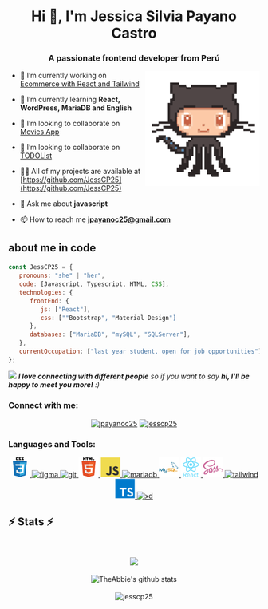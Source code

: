 
<h1 align="center">Hi 👋, I'm Jessica Silvia Payano Castro</h1>
<h3 align="center">A passionate frontend developer from Perú</h3>

<img align='right' src="https://raw.githubusercontent.com/iCharlesZ/FigureBed/master/img/octocat.gif" width="230">

- 🔭 I’m currently working on [Ecommerce with React and Tailwind](https://github.com/JessCP25/EcommerceReact)

- 🌱 I’m currently learning **React, WordPress, MariaDB and English**

- 👯 I’m looking to collaborate on [Movies App](https://github.com/JessCP25/MoviesApp)

- 👯 I’m looking to collaborate on [TODOList](https://github.com/JessCP25/TODOMachine)

- 👨‍💻 All of my projects are available at [https://github.com/JessCP25](https://github.com/JessCP25)

- 💬 Ask me about **javascript**

- 📫 How to reach me **jpayanoc25@gmail.com**

## about me in code
```javascript
const JessCP25 = {
   pronouns: "she" | "her",
   code: [Javascript, Typescript, HTML, CSS],
   technologies: {
      frontEnd: {
         js: ["React"],
         css: [""Bootstrap", "Material Design"]
      },
      databases: ["MariaDB", "mySQL", "SQLServer"],
   },
   currentOccupation: ["last year student, open for job opportunities"],
};
```

<img src="https://media.giphy.com/media/LnQjpWaON8nhr21vNW/giphy.gif" width="60"> <em><b>I love connecting with different people</b> so if you want to say <b>hi, I'll be happy to meet you more!</b> :)</em>

<h3 align="left">Connect with me:</h3>
<p align="center">
<a href="https://twitter.com/jpayanoc25" target="blank"><img align="center" src="https://raw.githubusercontent.com/rahuldkjain/github-profile-readme-generator/master/src/images/icons/Social/twitter.svg" alt="jpayanoc25" height="30" width="40" /></a>
<a href="https://codesandbox.com/jesscp25" target="blank"><img align="center" src="https://raw.githubusercontent.com/rahuldkjain/github-profile-readme-generator/master/src/images/icons/Social/codesandbox.svg" alt="jesscp25" height="30" width="40" /></a>
</p>

<h3 align="left">Languages and Tools:</h3>
<p align="center"> <a href="https://www.w3schools.com/css/" target="_blank" rel="noreferrer"> <img src="https://raw.githubusercontent.com/devicons/devicon/master/icons/css3/css3-original-wordmark.svg" alt="css3" width="40" height="40"/> </a> <a href="https://www.figma.com/" target="_blank" rel="noreferrer"> <img src="https://www.vectorlogo.zone/logos/figma/figma-icon.svg" alt="figma" width="40" height="40"/> </a> <a href="https://git-scm.com/" target="_blank" rel="noreferrer"> <img src="https://www.vectorlogo.zone/logos/git-scm/git-scm-icon.svg" alt="git" width="40" height="40"/> </a> <a href="https://www.w3.org/html/" target="_blank" rel="noreferrer"> <img src="https://raw.githubusercontent.com/devicons/devicon/master/icons/html5/html5-original-wordmark.svg" alt="html5" width="40" height="40"/> </a> <a href="https://developer.mozilla.org/en-US/docs/Web/JavaScript" target="_blank" rel="noreferrer"> <img src="https://raw.githubusercontent.com/devicons/devicon/master/icons/javascript/javascript-original.svg" alt="javascript" width="40" height="40"/> </a> <a href="https://mariadb.org/" target="_blank" rel="noreferrer"> <img src="https://www.vectorlogo.zone/logos/mariadb/mariadb-icon.svg" alt="mariadb" width="40" height="40"/> </a> <a href="https://www.mysql.com/" target="_blank" rel="noreferrer"> <img src="https://raw.githubusercontent.com/devicons/devicon/master/icons/mysql/mysql-original-wordmark.svg" alt="mysql" width="40" height="40"/> </a> <a href="https://reactjs.org/" target="_blank" rel="noreferrer"> <img src="https://raw.githubusercontent.com/devicons/devicon/master/icons/react/react-original-wordmark.svg" alt="react" width="40" height="40"/> </a> <a href="https://sass-lang.com" target="_blank" rel="noreferrer"> <img src="https://raw.githubusercontent.com/devicons/devicon/master/icons/sass/sass-original.svg" alt="sass" width="40" height="40"/> </a> <a href="https://tailwindcss.com/" target="_blank" rel="noreferrer"> <img src="https://www.vectorlogo.zone/logos/tailwindcss/tailwindcss-icon.svg" alt="tailwind" width="40" height="40"/> </a> <a href="https://www.typescriptlang.org/" target="_blank" rel="noreferrer"> <img src="https://raw.githubusercontent.com/devicons/devicon/master/icons/typescript/typescript-original.svg" alt="typescript" width="40" height="40"/> </a> <a href="https://www.adobe.com/products/xd.html" target="_blank" rel="noreferrer"> <img src="https://cdn.worldvectorlogo.com/logos/adobe-xd.svg" alt="xd" width="40" height="40"/> </a> </p>

## ⚡ Stats ⚡
<br>
<p align="center">
  <img align="center" src="https://github-readme-stats.vercel.app/api/top-langs/?username=jesscp25&layout=compact&theme=radical" />
  <br><br>
  <img align="center" src="https://github-readme-stats.vercel.app/api?username=jesscp25&show_icons=true&include_all_commits=true&theme=radical" alt="TheAbbie's github stats" />
  <br><br>
  <img align="center" src="https://github-readme-streak-stats.herokuapp.com/?user=jesscp25&theme=radical" alt="jesscp25" />
</p>

